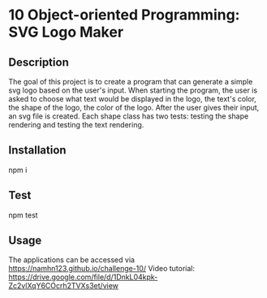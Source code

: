 # 10 Object-oriented Programming: SVG Logo Maker
## Description
The goal of this project is to create a program that can generate a simple svg logo based on the user's input. When starting the program, the user is asked to choose what text would be displayed in the logo, the text's color, the shape of the logo, the color of the logo. After the user gives their input, an svg file is created. Each shape class has two tests: testing the shape rendering and testing the text rendering.
## Installation
npm i
## Test
npm test
## Usage
The applications can be accessed via https://namhn123.github.io/challenge-10/
Video tutorial: https://drive.google.com/file/d/1DnkL04kpk-Zc2vlXqY6COcrh2TVXs3et/view
